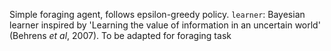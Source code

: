 Simple foraging agent, follows epsilon-greedy policy.
`learner`: Bayesian learner inspired by 'Learning the value of information in an uncertain world' (Behrens *et al*, 2007). To be adapted for foraging task
